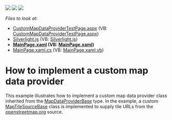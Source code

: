 <!-- default badges list -->
![](https://img.shields.io/endpoint?url=https://codecentral.devexpress.com/api/v1/VersionRange/128570931/14.2.3%2B)
[![](https://img.shields.io/badge/Open_in_DevExpress_Support_Center-FF7200?style=flat-square&logo=DevExpress&logoColor=white)](https://supportcenter.devexpress.com/ticket/details/E4196)
[![](https://img.shields.io/badge/📖_How_to_use_DevExpress_Examples-e9f6fc?style=flat-square)](https://docs.devexpress.com/GeneralInformation/403183)
<!-- default badges end -->
<!-- default file list -->
*Files to look at*:

* [CustomMapDataProviderTestPage.aspx](./CS/CustomMapDataProvider.Web/CustomMapDataProviderTestPage.aspx) (VB: [CustomMapDataProviderTestPage.aspx](./VB/CustomMapDataProvider.Web/CustomMapDataProviderTestPage.aspx))
* [Silverlight.js](./CS/CustomMapDataProvider.Web/Silverlight.js) (VB: [Silverlight.js](./VB/CustomMapDataProvider.Web/Silverlight.js))
* **[MainPage.xaml](./CS/CustomMapDataProvider/MainPage.xaml) (VB: [MainPage.xaml](./VB/CustomMapDataProvider/MainPage.xaml))**
* [MainPage.xaml.cs](./CS/CustomMapDataProvider/MainPage.xaml.cs) (VB: [MainPage.xaml.vb](./VB/CustomMapDataProvider/MainPage.xaml.vb))
<!-- default file list end -->
# How to implement a custom map data provider


<p>This example illustrates how to implement a custom map data provider class inherited from the <a href="http://documentation.devexpress.com/#Silverlight/clsDevExpressXpfMapMapDataProviderBasetopic"><u>MapDataProviderBase</u></a> type. In the example, a custom <a href="http://documentation.devexpress.com/#Silverlight/DevExpressXpfMapMapTileSourceBase_ctortopic"><u>MapTileSourceBase</u></a> class is implemented to supply tile URLs from the <a href="http://www.openstreetmap.org/"><u>openstreetmap.org</u></a> source.</p><p><br />
</p>

<br/>



